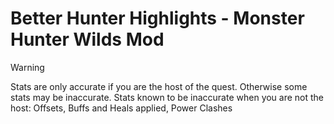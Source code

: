 # Better Hunter Highlights - Monster Hunter Wilds Mod

> [!WARNING]
> Stats are only accurate if you are the host of the quest. Otherwise some stats may be inaccurate.
> Stats known to be inaccurate when you are not the host: Offsets, Buffs and Heals applied, Power Clashes
